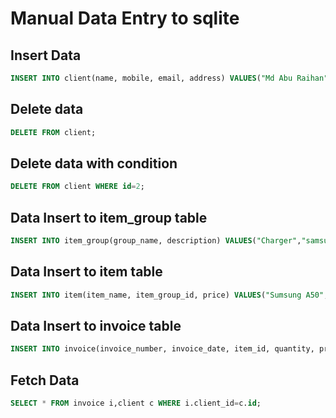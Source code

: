 # Manual Data Entry to sqlite

## Insert Data

```sql
INSERT INTO client(name, mobile, email, address) VALUES("Md Abu Raihan", "01853566901", "raihanmahmudi35@gmail.com", "Kushtia");
```

## Delete data

```sql
DELETE FROM client;
```

## Delete data with condition

```sql
DELETE FROM client WHERE id=2;
```

## Data Insert to item_group table

```sql
INSERT INTO item_group(group_name, description) VALUES("Charger","samsung");
```

## Data Insert to item table

```sql
INSERT INTO item(item_name, item_group_id, price) VALUES("Sumsung A50", 1, 200.33);
```

## Data Insert to invoice table

```sql
INSERT INTO invoice(invoice_number, invoice_date, item_id, quantity, price, client_id, invoice_total) VALUES ("23333", "2022-01-07", 1, 1, 200.00, 1, 100.00);
```

## Fetch Data

```sql
SELECT * FROM invoice i,client c WHERE i.client_id=c.id;
```
